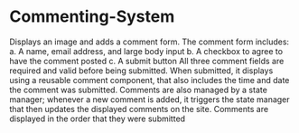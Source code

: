 # Commenting-System

Displays an image and adds a comment form. The comment form includes:
     a. A name, email address, and large body input
     b. A checkbox to agree to have the comment posted
     c. A submit button
All three comment fields are required and valid before being submitted. When submitted, it displays using a reusable comment component, that also includes the time and date the comment was submitted. Comments are also managed by a state manager; whenever a new comment is added, it triggers the state manager that then updates the displayed comments on the site. Comments are displayed in the order that they were submitted
